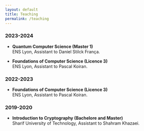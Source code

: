 ```yaml
---
layout: default
title: Teaching
permalink: /teaching
---
```

### 2023-2024
* **Quantum Computer Science (Master 1)**   
ENS Lyon, Assistant to Daniel Stilck França. 

* **Foundations of Computer Science (Licence 3)**   
ENS Lyon, Assistant to Pascal Koiran. 

### 2022-2023
* **Foundations of Computer Science (Licence 3)**   
ENS Lyon, Assistant to Pascal Koiran. 

### 2019-2020
* **Introduction to Cryptography (Bachelore and Master)**   
Sharif University of Technology, Assistant to Shahram Khazaei.
